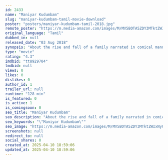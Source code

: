 ```yaml
---
id: 2433
name: "Maniyar Kudumbam"
slug: "maniyar-kudumbam-tamil-movie-download"
poster: "posters/maniyar-kudumbam-tamil-2018.jpg"
remote_poster: "https://m.media-amazon.com/images/M/MV5BOTA5ZDY3MTktZWIxNy00MmMzLTk4ODYtYmEzNmRiNzlhMjFhXkEyXkFqcGdeQXVyMzUwODkxNzE@._V1_SX300.jpg"
original_language: "Tamil"
dubbed_in: null
released_date: "03 Aug 2018"
synopsis: "About the rise and fall of a family narrated in comical manner."
type: "movie"
rating: "4.3"
imdbid: "tt8929704"
tmdbid: null
views: 0
likes: 0
dislikes: 0
author_id: 1
trailer_url: null
runtime: "128 min"
is_featured: 0
is_active: 1
is_comingsoon: 0
seo_title: "Maniyar Kudumbam"
seo_description: "About the rise and fall of a family narrated in comical manner."
seo_keywords: "\"Maniyar Kudumbam\""
seo_image: "https://m.media-amazon.com/images/M/MV5BOTA5ZDY3MTktZWIxNy00MmMzLTk4ODYtYmEzNmRiNzlhMjFhXkEyXkFqcGdeQXVyMzUwODkxNzE@._V1_SX300.jpg"
screenshots: null
redirect_to: null
social_shares: 0
created_at: 2025-04-10 18:59:06
updated_at: 2025-04-10 18:59:06
---
```


